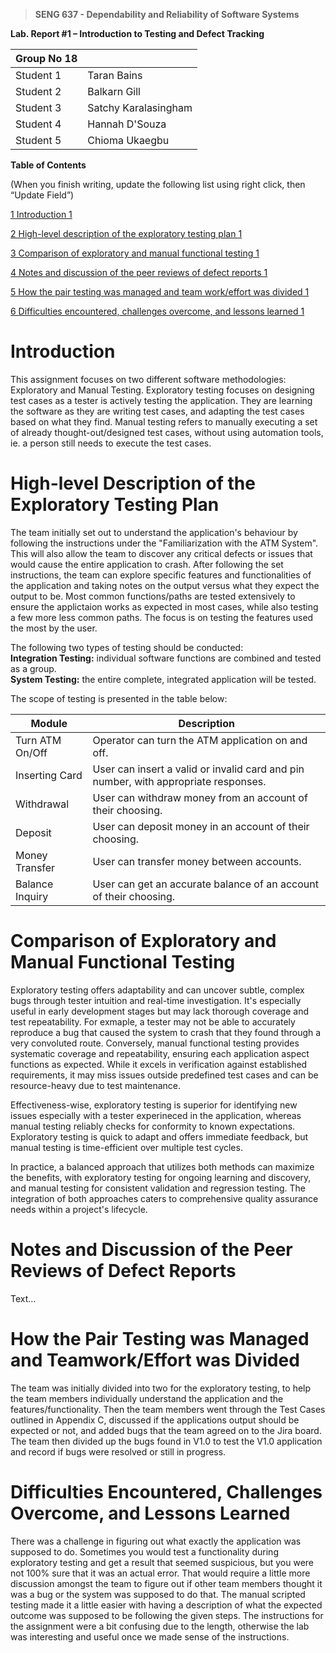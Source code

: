 >   **SENG 637 - Dependability and Reliability of Software Systems**

**Lab. Report \#1 – Introduction to Testing and Defect Tracking**

| Group No 18	|   |
| ------------- | ------------- |
| Student 1  | Taran Bains           |   
| Student 2  | Balkarn Gill          |   
| Student 3  | Satchy Karalasingham  |   
| Student 4  | Hannah D'Souza        |   
| Student 5  | Chioma Ukaegbu        |   


**Table of Contents**

(When you finish writing, update the following list using right click, then
“Update Field”)

[1 Introduction	1](#_Toc439194677) 

[2 High-level description of the exploratory testing plan	1](#_Toc439194678)

[3 Comparison of exploratory and manual functional testing	1](#_Toc439194679)

[4 Notes and discussion of the peer reviews of defect reports	1](#_Toc439194680)

[5 How the pair testing was managed and team work/effort was
divided	1](#_Toc439194681)

[6 Difficulties encountered, challenges overcome, and lessons
learned	1](#_Toc439194682)

# Introduction

This assignment focuses on two different software methodologies: Exploratory and Manual Testing. Exploratory testing focuses on designing test cases as a tester is actively testing the application. They are learning the software as they are writing test cases, and adapting the test cases based on what they find. Manual testing refers to manually executing a set of already thought-out/designed test cases, without using automation tools, ie. a person still needs to execute the test cases. 


# High-level Description of the Exploratory Testing Plan

The team initially set out to understand the application's behaviour by following the instructions under the "Familiarization with the ATM System". This will also allow the team to discover any critical defects or issues that would cause the entire application to crash. After following the set instructions, the team can explore specific features and functionalities of the application and taking notes on the output versus what they expect the output to be. Most common functions/paths are tested extensively to ensure the applictaion works as expected in most cases, while also testing a few more less common paths. The focus is on testing the features used the most by the user.  
 
The following two types of testing should be conducted:    
**Integration Testing:** individual software functions are combined and tested as a group.  
**System Testing:** the entire complete, integrated application will be tested.  

The scope of testing is presented in the table below:    

| Module	| Description |
| ------------- | ------------- |
| Turn ATM On/Off  | Operator can turn the ATM application on and off.  |
| Inserting Card  | User can insert a valid or invalid card and pin number, with appropriate responses.  |
| Withdrawal  | User can withdraw money from an account of their choosing.  |
| Deposit  | User can deposit money in an account of their choosing.  |
| Money Transfer  | User can transfer money between accounts.  |
| Balance Inquiry   | User can get an accurate balance of an account of their choosing.  |


# Comparison of Exploratory and Manual Functional Testing

Exploratory testing offers adaptability and can uncover subtle, complex bugs through tester intuition and real-time investigation. It's especially useful in early development stages but may lack thorough coverage and test repeatability. For exmaple, a tester may not be able to accurately reproduce a bug that caused the system to crash that they found through a very convoluted route. Conversely, manual functional testing provides systematic coverage and repeatability, ensuring each application aspect functions as expected. While it excels in verification against established requirements, it may miss issues outside predefined test cases and can be resource-heavy due to test maintenance.

Effectiveness-wise, exploratory testing is superior for identifying new issues especially with a tester experineced in the application, whereas manual testing reliably checks for conformity to known expectations. Exploratory testing is quick to adapt and offers immediate feedback, but manual testing is time-efficient over multiple test cycles.

In practice, a balanced approach that utilizes both methods can maximize the benefits, with exploratory testing for ongoing learning and discovery, and manual testing for consistent validation and regression testing. The integration of both approaches caters to comprehensive quality assurance needs within a project's lifecycle.


# Notes and Discussion of the Peer Reviews of Defect Reports

Text…

# How the Pair Testing was Managed and Teamwork/Effort was Divided 

The team was initially divided into two for the exploratory testing, to help the team members individually understand the application and the features/functionality. Then the team members went through the Test Cases outlined in Appendix C, discussed if the applications output should be expected or not, and added bugs that the team agreed on to the Jira board.
The team then divided up the bugs found in V1.0 to test the V1.0 application and record if bugs were resolved or still in progress.


# Difficulties Encountered, Challenges Overcome, and Lessons Learned

There was a challenge in figuring out what exactly the application was supposed to do. Sometimes you would test a functionality during exploratory testing and get a result that seemed suspicious, but you were not 100% sure that it was an actual error. That would require a little more discussion amongst the team to figure out if other team members thought it was a bug or the system was supposed to do that. The manual scripted testing made it a little easier with having a description of what the expected outcome was supposed to be following the given steps. 
The instructions for the assignment were a bit confusing due to the length, otherwise the lab was interesting and useful once we made sense of the instructions.

